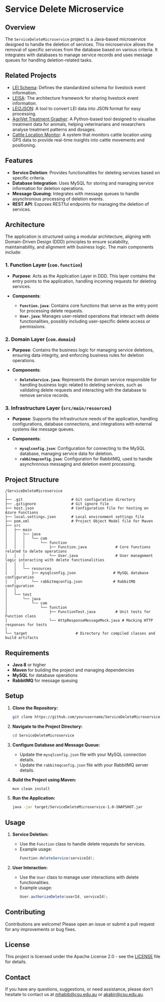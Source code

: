 
# Service Delete Microservice

## Overview

The `ServiceDeleteMicroservice` project is a Java-based microservice designed to handle the deletion of services. This microservice allows the removal of specific services from the database based on various criteria. It integrates with databases to manage service records and uses message queues for handling deletion-related tasks.

## Related Projects

- [LEI Schema](https://github.com/mahirgamal/LEI-schema): Defines the standardized schema for livestock event information.
- [LEISA](https://github.com/mahirgamal/LEISA): The architecture framework for sharing livestock event information.
- [LEI2JSON](https://github.com/mahirgamal/LEI2JSON): A tool to convert LEI data into JSON format for easy processing.
- [AgriVet Treatment Grapher](https://github.com/mahirgamal/AgriVet-Treatment-Grapher): A Python-based tool designed to visualise treatment data for animals, helping veterinarians and researchers analyse treatment patterns and dosages.
- [Cattle Location Monitor](https://github.com/mahirgamal/Cattle-Location-Monitor): A system that monitors cattle location using GPS data to provide real-time insights into cattle movements and positioning.


## Features

- **Service Deletion**: Provides functionalities for deleting services based on specific criteria.
- **Database Integration**: Uses MySQL for storing and managing service information for deletion operations.
- **Message Queuing**: Integrates with message queues to handle asynchronous processing of deletion events.
- **REST API**: Exposes RESTful endpoints for managing the deletion of services.

## Architecture

The application is structured using a modular architecture, aligning with Domain-Driven Design (DDD) principles to ensure scalability, maintainability, and alignment with business logic. The main components include:

### 1. Function Layer (`com.function`)

- **Purpose**: Acts as the Application Layer in DDD. This layer contains the entry points to the application, handling incoming requests for deleting services.

- **Components**:
  - **`Function.java`**: Contains core functions that serve as the entry point for processing delete requests.
  - **`User.java`**: Manages user-related operations that interact with delete functionalities, possibly including user-specific delete access or permissions.

### 2. Domain Layer (`com.domain`)

- **Purpose**: Contains the business logic for managing service deletions, ensuring data integrity, and enforcing business rules for deletion operations.

- **Components**:
  - **`DeleteService.java`**: Represents the domain service responsible for handling business logic related to deleting services, such as validating delete requests and interacting with the database to remove service records.

### 3. Infrastructure Layer (`src/main/resources`)

- **Purpose**: Supports the infrastructure needs of the application, handling configurations, database connections, and integrations with external systems like message queues.

- **Components**:
  - **`mysqlconfig.json`**: Configuration for connecting to the MySQL database, managing service data for deletion.
  - **`rabbitmqconfig.json`**: Configuration for RabbitMQ, used to handle asynchronous messaging and deletion event processing.

## Project Structure

```
/ServiceDeleteMicroservice
│
├── .git                      # Git configuration directory
├── .gitignore                # Git ignore file
├── host.json                 # Configuration file for hosting on Azure Functions
├── local.settings.json       # Local environment settings file
├── pom.xml                   # Project Object Model file for Maven
├── src
│   ├── main
│   │   ├── java
│   │   │   └── com
│   │   │       └── function
│   │   │           ├── Function.java             # Core functions related to delete operations
│   │   │           └── User.java                 # User management logic interacting with delete functionalities
│   │   │
│   │   └── resources
│   │       ├── mysqlconfig.json                 # MySQL database configuration
│   │       └── rabbitmqconfig.json              # RabbitMQ configuration
│   │
│   └── test
│       └── java
│           └── com
│               └── function
│                   ├── FunctionTest.java         # Unit tests for Function class
│                   └── HttpResponseMessageMock.java # Mocking HTTP responses for tests
│
└── target                      # Directory for compiled classes and build artifacts
```

## Requirements

- **Java 8** or higher
- **Maven** for building the project and managing dependencies
- **MySQL** for database operations
- **RabbitMQ** for message queuing

## Setup

1. **Clone the Repository:**
   ```bash
   git clone https://github.com/yourusername/ServiceDeleteMicroservice.git
   ```
2. **Navigate to the Project Directory:**
   ```bash
   cd ServiceDeleteMicroservice
   ```
3. **Configure Database and Message Queue:**
   - Update the `mysqlconfig.json` file with your MySQL connection details.
   - Update the `rabbitmqconfig.json` file with your RabbitMQ server details.

4. **Build the Project using Maven:**
   ```bash
   mvn clean install
   ```
5. **Run the Application:**
   ```bash
   java -jar target/ServiceDeleteMicroservice-1.0-SNAPSHOT.jar
   ```

## Usage

1. **Service Deletion:**
   - Use the `Function` class to handle delete requests for services.
   - Example usage:
     ```java
     Function.deleteService(serviceId);
     ```

2. **User Interaction:**
   - Use the `User` class to manage user interactions with delete functionalities.
   - Example usage:
     ```java
     User.authorizeDelete(userId, serviceId);
     ```

## Contributing

Contributions are welcome! Please open an issue or submit a pull request for any improvements or bug fixes.

## License

This project is licensed under the Apache License 2.0 - see the [LICENSE](https://github.com/mahirgamal/ServiceDeleteMicroservice/blob/main/LICENSE) file for details.

## Contact

If you have any questions, suggestions, or need assistance, please don't hesitate to contact us at [mhabib@csu.edu.au](mailto:mhabib@csu.edu.au) or [akabir@csu.edu.au](mailto:akabir@csu.edu.au).
